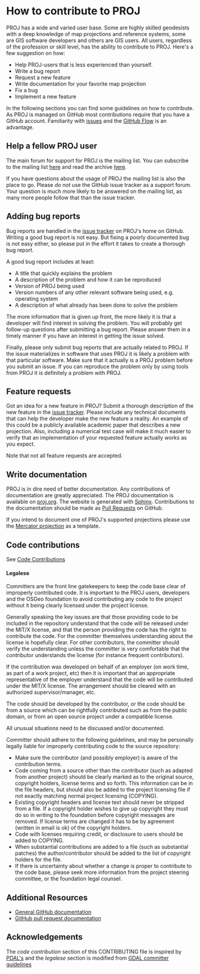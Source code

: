 # How to contribute to PROJ

PROJ has a wide and varied user base. Some are highly skilled geodesists with a deep
knowledge of map projections and reference systems, some are GIS software developers
and others are GIS users. All users, regardless of the profession or skill level,
has the ability to contribute to PROJ. Here's a few suggestion on how:

* Help PROJ-users that is less experienced than yourself.
* Write a bug report
* Request a new feature
* Write documentation for your favorite map projection
* Fix a bug
* Implement a new feature

In the following sections you can find some guidelines on how to contribute.
As PROJ is managed on GitHub most contributions require that you have a GitHub
account. Familiarity with [issues](https://guides.github.com/features/issues/) and
the [GitHub Flow](https://guides.github.com/introduction/flow/) is an advantage.

## Help a fellow PROJ user
The main forum for support for PROJ is the mailing list. You can subscribe to
the mailing list [here](http://lists.osgeo.org/mailman/listinfo/proj) and read
the archive [here](http://lists.osgeo.org/pipermail/proj/).

If you have questions about the usage of PROJ the mailing list is also the place to go.
Please *do not* use the GitHub issue tracker as a support forum. Your question is much
more likely to be answered on the mailing list, as many more people follow that than
the issue tracker.

## Adding bug reports

Bug reports are handled in the [issue tracker](https://github.com/OSGeo/PROJ/issues)
on PROJ's home on GitHub. Writing a good bug report is not easy. But fixing a poorly
documented bug is not easy either, so please put in the effort it takes to create a
thorough bug report.

A good bug report includes at least:

* A title that quickly explains the problem
* A description of the problem and how it can be reproduced
* Version of PROJ being used
* Version numbers of any other relevant software being used, e.g. operating system
* A description of what already has been done to solve the problem

The more information that is given up front, the more likely it is that a developer
will find interest in solving the problem. You will probably get follow-up questions
after submitting a bug report. Please answer them in a timely manner if you have an
interest in getting the issue solved.

Finally, please only submit bug reports that are actually related to PROJ. If the
issue materializes in software that uses PROJ it is likely a problem with that
particular software. Make sure that it actually is a PROJ problem before you submit
an issue. If you can reproduce the problem only by using tools from PROJ it is
definitely a problem with PROJ.

## Feature requests

Got an idea for a new feature in PROJ? Submit a thorough description of the new
feature in the [issue tracker](https://github.com/OSGeo/PROJ/issues). Please
include any technical documents that can help the developer make the new feature a
reality. An example of this could be a publicly available academic paper that
describes a new projection. Also, including a numerical test case will make it
much easier to verify that an implementation of your requested feature actually
works as you expect.

Note that not all feature requests are accepted.

## Write documentation

PROJ is in dire need of better documentation. Any contributions of documentation
are greatly appreciated. The PROJ documentation is available on [proj.org](https://proj.org).
The website is generated with [Sphinx](http://www.sphinx-doc.org/en/stable/). Contributions
to the documentation should be made as [Pull Requests](https://github.com/OSGeo/PROJ/pulls)
on GitHub.

If you intend to document one of PROJ's supported projections please use the
[Mercator projection](https://proj.org/operations/projections/merc.html) as a template.


## Code contributions

See [Code Contributions](https://proj.org/community/code_contributions.html)

#### Legalese
Committers are the front line gatekeepers to keep the code base clear of improperly contributed code.
It is important to the PROJ users, developers and the OSGeo foundation to avoid contributing any
code to the project without it being clearly licensed under the project license.

Generally speaking the key issues are that those providing code to be included in the repository
understand that the code will be released under the MIT/X license, and that the person providing
the code has the right to contribute the code. For the committer themselves understanding about
the license is hopefully clear. For other contributors, the committer should verify the understanding
unless the committer is very comfortable that the contributor understands the license (for
instance frequent contributors).

If the contribution was developed on behalf of an employer (on work time, as part of a work project,
etc) then it is important that an appropriate representative of the employer understand that the
code will be contributed under the MIT/X license. The arrangement should be cleared with an
authorized supervisor/manager, etc.

The code should be developed by the contributor, or the code should be from a source which can be
rightfully contributed such as from the public domain, or from an open source project under a
compatible license.

All unusual situations need to be discussed and/or documented.

Committer should adhere to the following guidelines, and may be personally legally liable for
improperly contributing code to the source repository:

* Make sure the contributor (and possibly employer) is aware of the contribution terms.
* Code coming from a source other than the contributor (such as adapted from another project)
  should be clearly marked as to the original source, copyright holders, license terms and so forth.
  This information can be in the file headers, but should also be added to the project licensing
  file if not exactly matching normal project licensing (COPYING).
* Existing copyright headers and license text should never be stripped from a file. If a copyright
  holder wishes to give up copyright they must do so in writing to the foundation before copyright
  messages are removed. If license terms are changed it has to be by agreement (written in email is
  ok) of the copyright holders.
* Code with licenses requiring credit, or disclosure to users should be added to COPYING.
* When substantial contributions are added to a file (such as substantial patches) the
  author/contributor should be added to the list of copyright holders for the file.
* If there is uncertainty about whether a change is proper to contribute to the code base, please
  seek more information from the project steering committee, or the foundation legal counsel.


## Additional Resources

* [General GitHub documentation](https://help.github.com/)
* [GitHub pull request documentation](https://help.github.com/articles/about-pull-requests/)

## Acknowledgements

The _code contribution_ section of this CONTRIBUTING file is inspired by
[PDAL's](https://github.com/PDAL/PDAL/blob/master/CONTRIBUTING.md) and the _legalese_ section is
modified from [GDAL committer guidelines](https://trac.osgeo.org/gdal/wiki/rfc3_commiters)
